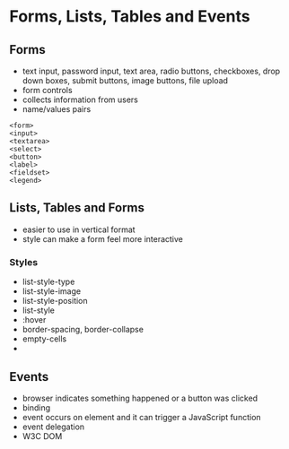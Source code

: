 # Forms, Lists, Tables and Events

## Forms
- text input, password input, text area, radio buttons, checkboxes, drop down boxes, submit buttons, image buttons, file upload
- form controls
- collects information from users
- name/values pairs
```
<form>
<input>
<textarea>
<select>
<button>
<label>
<fieldset>
<legend>
```


## Lists, Tables and Forms
- easier to use in vertical format
- style can make a form feel more interactive

### Styles
- list-style-type
- list-style-image
- list-style-position
- list-style
- :hover
- border-spacing, border-collapse
- empty-cells
- 

## Events
- browser indicates something happened or a button was clicked
- binding
- event occurs on element and it can trigger a JavaScript function
- event delegation
- W3C DOM